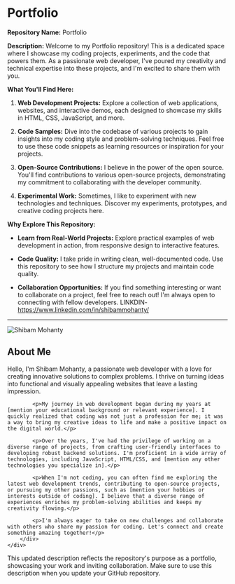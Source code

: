 # Portfolio


**Repository Name:** Portfolio

**Description:**
Welcome to my Portfolio repository! This is a dedicated space where I showcase my coding projects, experiments, and the code that powers them. As a passionate web developer, I've poured my creativity and technical expertise into these projects, and I'm excited to share them with you.

**What You'll Find Here:**

1. **Web Development Projects:** Explore a collection of web applications, websites, and interactive demos, each designed to showcase my skills in HTML, CSS, JavaScript, and more.

2. **Code Samples:** Dive into the codebase of various projects to gain insights into my coding style and problem-solving techniques. Feel free to use these code snippets as learning resources or inspiration for your projects.

3. **Open-Source Contributions:** I believe in the power of the open source. You'll find contributions to various open-source projects, demonstrating my commitment to collaborating with the developer community.

4. **Experimental Work:** Sometimes, I like to experiment with new technologies and techniques. Discover my experiments, prototypes, and creative coding projects here.

**Why Explore This Repository:**

- **Learn from Real-World Projects:** Explore practical examples of web development in action, from responsive design to interactive features.

- **Code Quality:** I take pride in writing clean, well-documented code. Use this repository to see how I structure my projects and maintain code quality.

- **Collaboration Opportunities:** If you find something interesting or want to collaborate on a project, feel free to reach out! I'm always open to connecting with fellow developers.
LINKDIN-https://www.linkedin.com/in/shibammohanty/
---
<!-- About Section -->
<section id="about">
    <div class="about-content">
        <div class="about-image">
            <img src="image1.jpg" alt="Shibam Mohanty">
        </div>
        <div class="about-text">
            <h2>About Me</h2>
            <p>Hello, I'm Shibam Mohanty, a passionate web developer with a love for creating innovative solutions to complex problems. I thrive on turning ideas into functional and visually appealing websites that leave a lasting impression.</p>

            <p>My journey in web development began during my years at [mention your educational background or relevant experience]. I quickly realized that coding was not just a profession for me; it was a way to bring my creative ideas to life and make a positive impact on the digital world.</p>

            <p>Over the years, I've had the privilege of working on a diverse range of projects, from crafting user-friendly interfaces to developing robust backend solutions. I'm proficient in a wide array of technologies, including JavaScript, HTML/CSS, and [mention any other technologies you specialize in].</p>

            <p>When I'm not coding, you can often find me exploring the latest web development trends, contributing to open-source projects, or pursuing my other passions, such as [mention your hobbies or interests outside of coding]. I believe that a diverse range of experiences enriches my problem-solving abilities and keeps my creativity flowing.</p>

            <p>I'm always eager to take on new challenges and collaborate with others who share my passion for coding. Let's connect and create something amazing together!</p>
        </div>
    </div>
</section>

This updated description reflects the repository's purpose as a portfolio, showcasing your work and inviting collaboration. Make sure to use this description when you update your GitHub repository.
